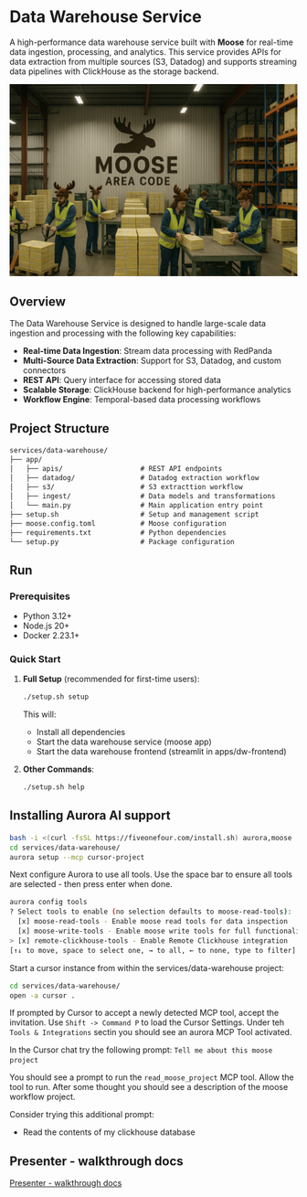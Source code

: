 # Data Warehouse Service

A high-performance data warehouse service built with **Moose** for real-time data ingestion, processing, and analytics. This service provides APIs for data extraction from multiple sources (S3, Datadog) and supports streaming data pipelines with ClickHouse as the storage backend.

![dw-logo.png](dw-logo.png)

## Overview

The Data Warehouse Service is designed to handle large-scale data ingestion and processing with the following key capabilities:

- **Real-time Data Ingestion**: Stream data processing with RedPanda
- **Multi-Source Data Extraction**: Support for S3, Datadog, and custom connectors
- **REST API**: Query interface for accessing stored data
- **Scalable Storage**: ClickHouse backend for high-performance analytics
- **Workflow Engine**: Temporal-based data processing workflows

## Project Structure

```
services/data-warehouse/
├── app/
│   ├── apis/                   # REST API endpoints
│   ├── datadog/                # Datadog extraction workflow
│   ├── s3/                     # S3 extracttion workflow
│   ├── ingest/                 # Data models and transformations
│   └── main.py                 # Main application entry point
├── setup.sh                    # Setup and management script
├── moose.config.toml           # Moose configuration
├── requirements.txt            # Python dependencies
└── setup.py                    # Package configuration
```

## Run

### Prerequisites

- Python 3.12+
- Node.js 20+
- Docker 2.23.1+

### Quick Start

1. **Full Setup** (recommended for first-time users):
   ```bash
   ./setup.sh setup
   ```
   This will:
   - Install all dependencies
   - Start the data warehouse service (moose app)
   - Start the data warehouse frontend (streamlit in apps/dw-frontend)

2. **Other Commands**:
   ```bash
   ./setup.sh help
   ```


## Installing Aurora AI support

```bash
bash -i <(curl -fsSL https://fiveonefour.com/install.sh) aurora,moose
cd services/data-warehouse/
aurora setup --mcp cursor-project
```

Next configure Aurora to use all tools. Use the space bar to ensure all tools are selected - then press enter when done.

```bash
aurora config tools
? Select tools to enable (no selection defaults to moose-read-tools):  
  [x] moose-read-tools - Enable moose read tools for data inspection
  [x] moose-write-tools - Enable moose write tools for full functionality (requires API key, auto-enables read tools)
> [x] remote-clickhouse-tools - Enable Remote Clickhouse integration
[↑↓ to move, space to select one, → to all, ← to none, type to filter]
```

Start a cursor instance from within the services/data-warehouse project:

```bash
cd services/data-warehouse/
open -a cursor .
```

If prompted by Cursor to accept a newly detected MCP tool, accept the invitation.
Use `Shift -> Command P` to load the Cursor Settings. Under teh `Tools & Integrations` sectin you should see an aurora MCP Tool activated.

In the Cursor chat try the following prompt:
`Tell me about this moose project`

You should see a prompt to run the `read_moose_project` MCP tool.  Allow the tool to run.
After some thought you should see a description of the moose workflow project.

Consider trying this additional prompt:

- Read the contents of my clickhouse database

## Presenter - walkthrough docs

[Presenter - walkthrough docs](./docs/README.md)
